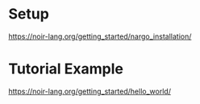 # Setup
https://noir-lang.org/getting_started/nargo_installation/   

# Tutorial Example
https://noir-lang.org/getting_started/hello_world/    
